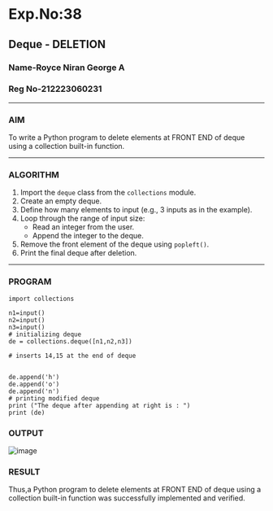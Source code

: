 # Exp.No:38  
## Deque - DELETION
### Name-Royce Niran George A
### Reg No-212223060231
---

### AIM  
To write a Python program to delete elements at FRONT END of deque using a collection built-in function.

---

### ALGORITHM  

1. Import the `deque` class from the `collections` module.  
2. Create an empty deque.  
3. Define how many elements to input (e.g., 3 inputs as in the example).  
4. Loop through the range of input size:  
   - Read an integer from the user.  
   - Append the integer to the deque.  
5. Remove the front element of the deque using `popleft()`.  
6. Print the final deque after deletion.  

---

### PROGRAM  

```
import collections
  
n1=input()
n2=input()
n3=input()
# initializing deque
de = collections.deque([n1,n2,n3])

# inserts 14,15 at the end of deque


de.append('h')
de.append('o')
de.append('n')
# printing modified deque
print ("The deque after appending at right is : ")
print (de)
```

### OUTPUT
![image](https://github.com/user-attachments/assets/f49994c6-f4a4-4920-b3d9-3140800fe5e1)


### RESULT
Thus,a Python program to delete elements at FRONT END of deque using a collection built-in function was successfully implemented and verified.
